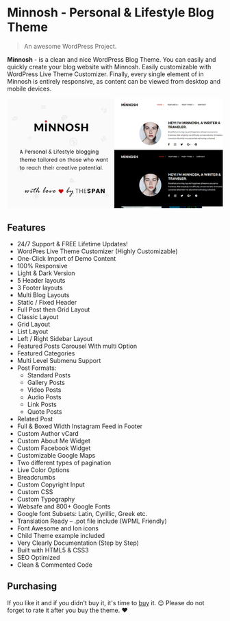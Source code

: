 # Minnosh - Personal & Lifestyle  Blog Theme

> An awesome WordPress Project.

**Minnosh** - is a clean and nice WordPress Blog Theme. You can easily and quickly create your blog website with Minnosh. Easily customizable with WordPress Live Theme Customizer. Finally, every single element of in Minnosh is entirely responsive, as content can be viewed from desktop and mobile devices.

![Minnosh](_media/minnosh-image.jpg)

## Features

- 24/7 Support & FREE Lifetime Updates!
- WordPres Live Theme Customizer (Highly Customizable)
- One-Click Import of Demo Content
- 100% Responsive
- Light & Dark Version
- 5 Header layouts
- 3 Footer layouts
- Multi Blog Layouts
- Static / Fixed Header
- Full Post then Grid Layout
- Classic Layout
- Grid Layout
- List Layout
- Left / Right Sidebar Layout
- Featured Posts Carousel With multi Option
- Featured Categories
- Multi Level Submenu Support
- Post Formats:
	- Standard Posts
	- Gallery Posts
	- Video Posts
	- Audio Posts
	- Link Posts
	- Quote Posts
- Related Post
- Full & Boxed Width Instagram Feed in Footer
- Custom Author vCard
- Custom About Me Widget
- Custom Facebook Widget
- Customizable Google Maps
- Two different types of pagination
- Live Color Options
- Breadcrumbs
- Custom Copyright Input
- Custom CSS
- Custom Typography
- Websafe and 800+ Google Fonts
- Google font Subsets: Latin, Cyrillic, Greek etc.
- Translation Ready – .pot file include (WPML Friendly)
- Font Awesome and Ion icons
- Child Theme example included
- Very Clearly Documentation (Step by Step)
- Built with HTML5 & CSS3
- SEO Optimized
- Clean & Commented Code

## Purchasing

If you like it and if you didn't buy it, it's time to [buy](https://themeforest.net) it. :blush: Please do not forget to rate it after you buy the theme. :heart:
